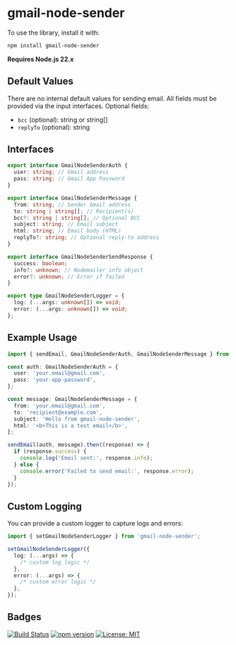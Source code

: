 # gmail-node-sender

To use the library, install it with:

```sh
npm install gmail-node-sender
```

**Requires Node.js 22.x**

## Default Values

There are no internal default values for sending email. All fields must be provided via the input interfaces. Optional fields:

- `bcc` (optional): string or string[]
- `replyTo` (optional): string

## Interfaces

```typescript
export interface GmailNodeSenderAuth {
  user: string; // Gmail address
  pass: string; // Gmail App Password
}

export interface GmailNodeSenderMessage {
  from: string; // Sender Gmail address
  to: string | string[]; // Recipient(s)
  bcc?: string | string[]; // Optional BCC
  subject: string; // Email subject
  html: string; // Email body (HTML)
  replyTo?: string; // Optional reply-to address
}

export interface GmailNodeSenderSendResponse {
  success: boolean;
  info?: unknown; // Nodemailer info object
  error?: unknown; // Error if failed
}

export type GmailNodeSenderLogger = {
  log: (...args: unknown[]) => void;
  error: (...args: unknown[]) => void;
};
```

## Example Usage

```typescript
import { sendEmail, GmailNodeSenderAuth, GmailNodeSenderMessage } from 'gmail-node-sender';

const auth: GmailNodeSenderAuth = {
  user: 'your.email@gmail.com',
  pass: 'your-app-password',
};

const message: GmailNodeSenderMessage = {
  from: 'your.email@gmail.com',
  to: 'recipient@example.com',
  subject: 'Hello from gmail-node-sender',
  html: '<b>This is a test email</b>',
};

sendEmail(auth, message).then((response) => {
  if (response.success) {
    console.log('Email sent:', response.info);
  } else {
    console.error('Failed to send email:', response.error);
  }
});
```

## Custom Logging

You can provide a custom logger to capture logs and errors:

```typescript
import { setGmailNodeSenderLogger } from 'gmail-node-sender';

setGmailNodeSenderLogger({
  log: (...args) => {
    /* custom log logic */
  },
  error: (...args) => {
    /* custom error logic */
  },
});
```

## Badges

[![Build Status](https://github.com/stefanbertos/gmail-node-sender/actions/workflows/ci.yml/badge.svg)](https://github.com/stefanbertos/gmail-node-sender/actions/workflows/ci.yml)
[![npm version](https://img.shields.io/npm/v/gmail-node-sender.svg?style=flat-square)](https://www.npmjs.com/package/gmail-node-sender)
[![License: MIT](https://img.shields.io/badge/License-MIT-yellow.svg?style=flat-square)](https://opensource.org/licenses/MIT)

